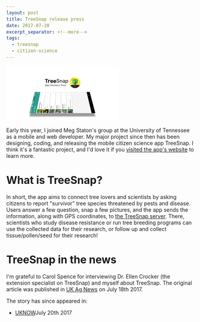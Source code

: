 ```yaml
---
layout: post
title: TreeSnap release press
date: 2017-07-20
excerpt_separator: <!--more-->
tags:
  - treesnap
  - citizen-science
---
```


![TreeSnap mobile banner](/assets/img/TreeSnap/transformed_small.tif)

Early this year, I joined Meg Staton's group at the University of Tennessee as a mobile and web developer.  My major project since then has been designing, coding, and releasing the mobile citizen science app TreeSnap.  I think it's a fantastic project, and I'd love it if you [visited the app's website](https://treesnap.org) to learn more. 



# What is TreeSnap?

 In short, the app aims to connect tree lovers and scientists by asking citizens to report "survivor" tree species threatened by pests and disease.  Users answer a few question, snap a few pictures, and the app sends the information, along with GPS coordinates, to [the TreeSnap server](https://treesnap.org/map).  There, scientists who study disease resistance or run tree breeding programs can use the collected data for their research, or follow up and collect tissue/pollen/seed for their research!

# TreeSnap in the news

I'm grateful to Carol Spence for interviewing Dr. Ellen Crocker (the extension specialist on TreeSnap) and myself about TreeSnap.  The original article was published in [UK Ag News](http://news.ca.uky.edu/article/new-tree-app-builds-partnerships-between-citizens-and-scientists#.WW-idVr9wng.twitter) on July 18th 2017.

The story has since appeared in:

* [UKNOW](http://uknow.uky.edu/research/new-tree-app-builds-partnerships-between-citizens-and-scientists?utm_medium=social)July 20th 2017